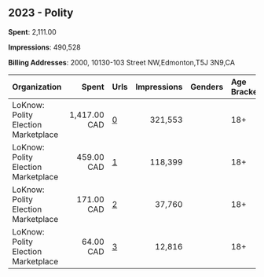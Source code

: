 ## 2023 - Polity 
**Spent**: 2,111.00

**Impressions**: 490,528

**Billing Addresses**: 2000, 10130-103 Street NW,Edmonton,T5J 3N9,CA

|Organization|Spent|Urls|Impressions|Genders|Age Brackets|Country Codes|
|:---|---:|:---|---:|:---|:---|:---|
|LoKnow: Polity Election Marketplace|1,417.00 CAD|[0](https://www.snap.com/political-ads/asset/29743b4b520fe6d9e1f446d1f124fd6fb4a1bcf5d813346da658f27697df1655?mediaType=jpg)|321,553||18+|canada|
|LoKnow: Polity Election Marketplace|459.00 CAD|[1](https://www.snap.com/political-ads/asset/28e9e2427c6770abe8e6af27b306b4d7ffe292c703b37e36a7d800ba5b39880c?mediaType=jpg)|118,399||18+|canada|
|LoKnow: Polity Election Marketplace|171.00 CAD|[2](https://www.snap.com/political-ads/asset/6e0b7dc350d2e58314979eb96126a2b3624dd96698c3fdcbbb3272cb69ade6d8?mediaType=jpg)|37,760||18+|canada|
|LoKnow: Polity Election Marketplace|64.00 CAD|[3](https://www.snap.com/political-ads/asset/8ef998de4042f6fa352359bb49a11e072af3947ed1ed570bd0a48f98eb9d3150?mediaType=jpg)|12,816||18+|canada|
